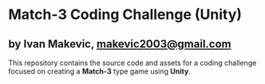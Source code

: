 # Match-3 Coding Challenge (Unity)
## by Ivan Makevic, makevic2003@gmail.com

This repository contains the source code and assets for a coding challenge focused on creating a **Match-3** type game using **Unity**.
